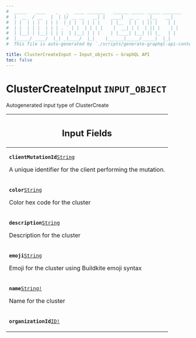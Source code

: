```yaml
---
#  _____   ____    _   _  ____ _______   ______ _____ _____ _______
#  |  __  / __   |  | |/ __ __   __| |  ____|  __ _   _|__   __|
#  | |  | | |  | | |  | | |  | | | |    | |__  | |  | || |    | |
#  | |  | | |  | | | . ` | |  | | | |    |  __| | |  | || |    | |
#  | |__| | |__| | | |  | |__| | | |    | |____| |__| || |_   | |
#  |_____/ ____/  |_| _|____/  |_|    |______|_____/_____|  |_|
#  This file is auto-generated by `./scripts/generate-graphql-api-content.sh`.

title: ClusterCreateInput – Input_objects – GraphQL API
toc: false
---
```

<!-- vale off -->
<h1 class="has-pills" data-algolia-exclude>
  ClusterCreateInput
  <span class="pill pill--input_object pill--normal-case pill--large"><code>INPUT_OBJECT</code></span>
</h1>
<!-- vale on -->


Autogenerated input type of ClusterCreate



<table class="responsive-table responsive-table--single-column-rows">
  <thead>
    <th>
      <h2 data-algolia-exclude>Input Fields</h2>
    </th>
  </thead>
  <tbody>
    <tr><td><p><strong><code>clientMutationId</code></strong><a href="/docs/apis/graphql/schemas/scalar/string" class="pill pill--scalar pill--normal-case pill--medium" title="Go to SCALAR String"><code>String</code></a></p><p>A unique identifier for the client performing the mutation.</p></td></tr><tr><td><p><strong><code>color</code></strong><a href="/docs/apis/graphql/schemas/scalar/string" class="pill pill--scalar pill--normal-case pill--medium" title="Go to SCALAR String"><code>String</code></a></p><p>Color hex code for the cluster</p></td></tr><tr><td><p><strong><code>description</code></strong><a href="/docs/apis/graphql/schemas/scalar/string" class="pill pill--scalar pill--normal-case pill--medium" title="Go to SCALAR String"><code>String</code></a></p><p>Description for the cluster</p></td></tr><tr><td><p><strong><code>emoji</code></strong><a href="/docs/apis/graphql/schemas/scalar/string" class="pill pill--scalar pill--normal-case pill--medium" title="Go to SCALAR String"><code>String</code></a></p><p>Emoji for the cluster using Buildkite emoji syntax</p></td></tr><tr><td><p><strong><code>name</code></strong><a href="/docs/apis/graphql/schemas/scalar/string" class="pill pill--scalar pill--normal-case pill--medium" title="Go to SCALAR String"><code>String!</code></a></p><p>Name for the cluster</p></td></tr><tr><td><p><strong><code>organizationId</code></strong><a href="/docs/apis/graphql/schemas/scalar/id" class="pill pill--scalar pill--normal-case pill--medium" title="Go to SCALAR ID"><code>ID!</code></a></p></td></tr>
  </tbody>
</table>
